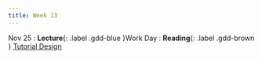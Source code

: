 ```yaml
---
title: Week 13
---
```


Nov 25
: **Lecture**{: .label .gdd-blue }Work Day
: **Reading**{: .label .gdd-brown } [Tutorial Design]

[Tutorial Design]: https://gamedevelopment.tutsplus.com/tutorials/the-many-ways-to-show-the-player-how-its-done-with-in-game-tutorials--gamedev-400 



